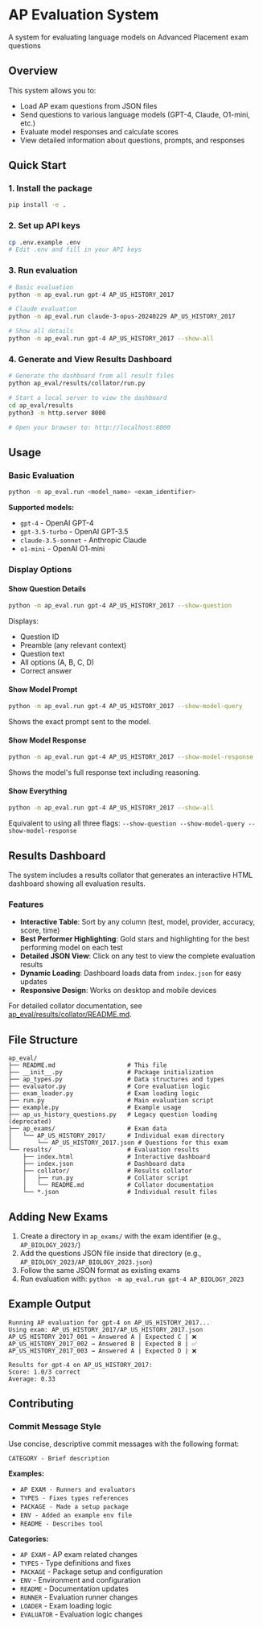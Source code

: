 # AP Evaluation System

A system for evaluating language models on Advanced Placement exam questions

## Overview

This system allows you to:
- Load AP exam questions from JSON files
- Send questions to various language models (GPT-4, Claude, O1-mini, etc.)
- Evaluate model responses and calculate scores
- View detailed information about questions, prompts, and responses

## Quick Start

### 1. Install the package
```bash
pip install -e .
```

### 2. Set up API keys
```bash
cp .env.example .env
# Edit .env and fill in your API keys
```

### 3. Run evaluation
```bash
# Basic evaluation
python -m ap_eval.run gpt-4 AP_US_HISTORY_2017

# Claude evaluation
python -m ap_eval.run claude-3-opus-20240229 AP_US_HISTORY_2017

# Show all details
python -m ap_eval.run gpt-4 AP_US_HISTORY_2017 --show-all
```

### 4. Generate and View Results Dashboard
```bash
# Generate the dashboard from all result files
python ap_eval/results/collator/run.py

# Start a local server to view the dashboard
cd ap_eval/results
python3 -m http.server 8000

# Open your browser to: http://localhost:8000
```

## Usage

### Basic Evaluation
```bash
python -m ap_eval.run <model_name> <exam_identifier>
```

**Supported models:**
- `gpt-4` - OpenAI GPT-4
- `gpt-3.5-turbo` - OpenAI GPT-3.5
- `claude-3.5-sonnet` - Anthropic Claude
- `o1-mini` - OpenAI O1-mini

### Display Options

#### Show Question Details
```bash
python -m ap_eval.run gpt-4 AP_US_HISTORY_2017 --show-question
```
Displays:
- Question ID
- Preamble (any relevant context)
- Question text
- All options (A, B, C, D)
- Correct answer

#### Show Model Prompt
```bash
python -m ap_eval.run gpt-4 AP_US_HISTORY_2017 --show-model-query
```
Shows the exact prompt sent to the model.

#### Show Model Response
```bash
python -m ap_eval.run gpt-4 AP_US_HISTORY_2017 --show-model-response
```
Shows the model's full response text including reasoning.

#### Show Everything
```bash
python -m ap_eval.run gpt-4 AP_US_HISTORY_2017 --show-all
```
Equivalent to using all three flags: `--show-question --show-model-query --show-model-response`

## Results Dashboard

The system includes a results collator that generates an interactive HTML dashboard showing all evaluation results.

### Features
- **Interactive Table**: Sort by any column (test, model, provider, accuracy, score, time)
- **Best Performer Highlighting**: Gold stars and highlighting for the best performing model on each test
- **Detailed JSON View**: Click on any test to view the complete evaluation results
- **Dynamic Loading**: Dashboard loads data from `index.json` for easy updates
- **Responsive Design**: Works on desktop and mobile devices

For detailed collator documentation, see [ap_eval/results/collator/README.md](results/collator/README.md).

## File Structure

```
ap_eval/
├── README.md                    # This file
├── __init__.py                  # Package initialization
├── ap_types.py                  # Data structures and types
├── evaluator.py                 # Core evaluation logic
├── exam_loader.py               # Exam loading logic
├── run.py                       # Main evaluation script
├── example.py                   # Example usage
├── ap_us_history_questions.py   # Legacy question loading (deprecated)
├── ap_exams/                    # Exam data
│   └── AP_US_HISTORY_2017/      # Individual exam directory
│       └── AP_US_HISTORY_2017.json # Questions for this exam
└── results/                     # Evaluation results
    ├── index.html               # Interactive dashboard
    ├── index.json               # Dashboard data
    ├── collator/                # Results collator
    │   ├── run.py               # Collator script
    │   └── README.md            # Collator documentation
    └── *.json                   # Individual result files
```

## Adding New Exams

1. Create a directory in `ap_exams/` with the exam identifier (e.g., `AP_BIOLOGY_2023/`)
2. Add the questions JSON file inside that directory (e.g., `AP_BIOLOGY_2023/AP_BIOLOGY_2023.json`)
3. Follow the same JSON format as existing exams
4. Run evaluation with: `python -m ap_eval.run gpt-4 AP_BIOLOGY_2023`

## Example Output

```
Running AP evaluation for gpt-4 on AP_US_HISTORY_2017...
Using exam: AP_US_HISTORY_2017/AP_US_HISTORY_2017.json
AP_US_HISTORY_2017_001 → Answered A | Expected C | ❌
AP_US_HISTORY_2017_002 → Answered B | Expected B | ✅
AP_US_HISTORY_2017_003 → Answered A | Expected D | ❌

Results for gpt-4 on AP_US_HISTORY_2017:
Score: 1.0/3 correct
Average: 0.33
```

## Contributing

### Commit Message Style

Use concise, descriptive commit messages with the following format:

```
CATEGORY - Brief description
```

**Examples:**
- `AP EXAM - Runners and evaluators`
- `TYPES - Fixes types references`
- `PACKAGE - Made a setup package`
- `ENV - Added an example env file`
- `README - Describes tool`

**Categories:**
- `AP EXAM` - AP exam related changes
- `TYPES` - Type definitions and fixes
- `PACKAGE` - Package setup and configuration
- `ENV` - Environment and configuration
- `README` - Documentation updates
- `RUNNER` - Evaluation runner changes
- `LOADER` - Exam loading logic
- `EVALUATOR` - Evaluation logic changes